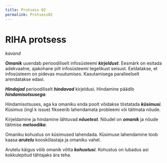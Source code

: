 ```yaml
---
title: Protsess 02
permalink: Protsess02
---
```


# RIHA protsess

_kavand_

___Omanik___ uuendab perioodiliselt infosüsteemi ___kirjeldust___. Eesmärk on esitada adekvaatne, ajakohane pilt infosüsteemi tegelikust seisust. Eeldatakse, et infosüsteem on pidevas muutumises. Kasutamisega paralleelselt arendatakse edasi.

___Hindajad___ perioodiliselt ___hindavad___ kirjeldusi. Hindamine päädib ___hindamisotsusega___.

Hindamisotsuses, aga ka omaniku enda poolt võidakse tõstatada ___küsimusi___. Küsimus (ingl k issue) fikseerib lahendamata probleemi või täitmata nõude.

Kirjeldamine ja hindamine lähtuvad ___nõuetest___. Nõudel on ___omanik___ ja nõude täitmise ___metoodika___.

Omaniku kohustus on küsimused lahendada. Küsimuse lahendamine toob kaasa ___arutelu___ kooskõlastaja ja omaniku vahel.

Arutelu käigus võib omanik võtta ___kohustusi___. Kohustus on lubadus asi kokkulepitud tähtajaks ära teha.

